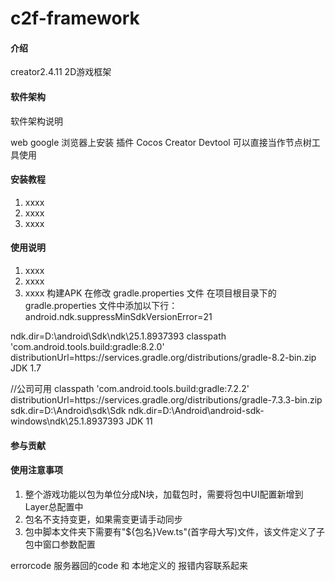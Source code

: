 # c2f-framework

#### 介绍
creator2.4.11 2D游戏框架

#### 软件架构
软件架构说明

 web google 浏览器上安装 插件 Cocos Creator Devtool  可以直接当作节点树工具使用

#### 安装教程

1.  xxxx
2.  xxxx
3.  xxxx

#### 使用说明

1.  xxxx
2.  xxxx
3.  xxxx
构建APK 
在修改 gradle.properties 文件
在项目根目录下的 gradle.properties 文件中添加以下行：
android.ndk.suppressMinSdkVersionError=21

ndk.dir=D\:\\android\\Sdk\\ndk\\25.1.8937393
classpath 'com.android.tools.build:gradle:8.2.0'
distributionUrl=https\://services.gradle.org/distributions/gradle-8.2-bin.zip
JDK 1.7

//公司可用
classpath 'com.android.tools.build:gradle:7.2.2'
distributionUrl=https\://services.gradle.org/distributions/gradle-7.3.3-bin.zip
sdk.dir=D\:\\Android\\sdk\\Sdk
ndk.dir=D\:\\Android\\android-sdk-windows\\ndk\\25.1.8937393
JDK 11


#### 参与贡献


#### 使用注意事项

1. 整个游戏功能以包为单位分成N块，加载包时，需要将包中UI配置新增到Layer总配置中
2. 包名不支持变更，如果需变更请手动同步
3. 包中脚本文件夹下需要有"${包名}Vew.ts"(首字母大写)文件，该文件定义了子包中窗口参数配置


errorcode 服务器回的code 和 本地定义的 报错内容联系起来
